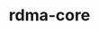 ---
title: "rdma-core"
layout: cache
categories: [package, develop-2024-05-19]
meta: {"versions": ["51.0"], "compilers": ["gcc@=11.4.0", "gcc@=7.3.1", "gcc@=7.5.0", "gcc@=9.4.0"], "oss": ["amzn2", "ubuntu18.04", "ubuntu20.04", "ubuntu22.04"], "platforms": ["linux"], "targets": ["aarch64", "neoverse_n1", "ppc64le", "x86_64_v3"], "stacks": ["aws-isc", "aws-isc-aarch64", "e4s-power", "ml-linux-x86_64-cuda", "radiuss", "root"], "num_specs": 11, "num_specs_by_stack": {"aws-isc-aarch64": 4, "root": 11, "aws-isc": 2, "radiuss": 2, "e4s-power": 1, "ml-linux-x86_64-cuda": 2}}
spec_details: [{"hash": "cynzlejafbhxjdwoxu22fill7iztgoha", "compiler": "gcc@=7.3.1", "versions": ["51.0"], "os": "amzn2", "platform": "linux", "target": "aarch64", "variants": ["build_system=cmake", "build_type=Release", "generator=make", "~ipo", "+man_pages", "+pyverbs", "+static"], "stacks": ["aws-isc-aarch64", "root"], "size": "-", "tarball": "https://binaries.spack.io/releases/develop-2024-05-19/build_cache/linux-amzn2-aarch64/gcc-7.3.1/rdma-core-51.0/linux-amzn2-aarch64-gcc-7.3.1-rdma-core-51.0-cynzlejafbhxjdwoxu22fill7iztgoha.spack"}, {"hash": "geffiygzfewx3hrj5odf4kboglccrahb", "compiler": "gcc@=7.3.1", "versions": ["51.0"], "os": "amzn2", "platform": "linux", "target": "aarch64", "variants": ["build_system=cmake", "build_type=Release", "generator=make", "~ipo", "+man_pages", "+pyverbs", "+static"], "stacks": ["aws-isc-aarch64", "root"], "size": "-", "tarball": "https://binaries.spack.io/releases/develop-2024-05-19/build_cache/linux-amzn2-aarch64/gcc-7.3.1/rdma-core-51.0/linux-amzn2-aarch64-gcc-7.3.1-rdma-core-51.0-geffiygzfewx3hrj5odf4kboglccrahb.spack"}, {"hash": "6iz3t7ocrod4hdmvuji4zisuslg6fisn", "compiler": "gcc@=7.3.1", "versions": ["51.0"], "os": "amzn2", "platform": "linux", "target": "neoverse_n1", "variants": ["build_system=cmake", "build_type=Release", "generator=make", "~ipo", "+man_pages", "+pyverbs", "+static"], "stacks": ["aws-isc-aarch64", "root"], "size": "-", "tarball": "https://binaries.spack.io/releases/develop-2024-05-19/build_cache/linux-amzn2-neoverse_n1/gcc-7.3.1/rdma-core-51.0/linux-amzn2-neoverse_n1-gcc-7.3.1-rdma-core-51.0-6iz3t7ocrod4hdmvuji4zisuslg6fisn.spack"}, {"hash": "z5v2j3mgkb6t4u5b5didw6pe7myuakbd", "compiler": "gcc@=7.3.1", "versions": ["51.0"], "os": "amzn2", "platform": "linux", "target": "neoverse_n1", "variants": ["build_system=cmake", "build_type=Release", "generator=make", "~ipo", "+man_pages", "+pyverbs", "+static"], "stacks": ["aws-isc-aarch64", "root"], "size": "-", "tarball": "https://binaries.spack.io/releases/develop-2024-05-19/build_cache/linux-amzn2-neoverse_n1/gcc-7.3.1/rdma-core-51.0/linux-amzn2-neoverse_n1-gcc-7.3.1-rdma-core-51.0-z5v2j3mgkb6t4u5b5didw6pe7myuakbd.spack"}, {"hash": "vfzmpkkjthnfcekdodfolylqffyzu4vf", "compiler": "gcc@=7.3.1", "versions": ["51.0"], "os": "amzn2", "platform": "linux", "target": "x86_64_v3", "variants": ["build_system=cmake", "build_type=Release", "generator=make", "~ipo", "+man_pages", "+pyverbs", "+static"], "stacks": ["root", "aws-isc"], "size": "-", "tarball": "https://binaries.spack.io/releases/develop-2024-05-19/build_cache/linux-amzn2-x86_64_v3/gcc-7.3.1/rdma-core-51.0/linux-amzn2-x86_64_v3-gcc-7.3.1-rdma-core-51.0-vfzmpkkjthnfcekdodfolylqffyzu4vf.spack"}, {"hash": "g763mxkvn3e2jwpewloxsr6iklyvkd3e", "compiler": "gcc@=7.3.1", "versions": ["51.0"], "os": "amzn2", "platform": "linux", "target": "x86_64_v3", "variants": ["build_system=cmake", "build_type=Release", "generator=make", "~ipo", "+man_pages", "+pyverbs", "+static"], "stacks": ["root", "aws-isc"], "size": "-", "tarball": "https://binaries.spack.io/releases/develop-2024-05-19/build_cache/linux-amzn2-x86_64_v3/gcc-7.3.1/rdma-core-51.0/linux-amzn2-x86_64_v3-gcc-7.3.1-rdma-core-51.0-g763mxkvn3e2jwpewloxsr6iklyvkd3e.spack"}, {"hash": "m4hn56xgrlfunlfur2qplqov3gdhkbqe", "compiler": "gcc@=7.5.0", "versions": ["51.0"], "os": "ubuntu18.04", "platform": "linux", "target": "x86_64_v3", "variants": ["build_system=cmake", "build_type=Release", "generator=make", "~ipo", "+man_pages", "+pyverbs", "+static"], "stacks": ["root", "radiuss"], "size": "-", "tarball": "https://binaries.spack.io/releases/develop-2024-05-19/build_cache/linux-ubuntu18.04-x86_64_v3/gcc-7.5.0/rdma-core-51.0/linux-ubuntu18.04-x86_64_v3-gcc-7.5.0-rdma-core-51.0-m4hn56xgrlfunlfur2qplqov3gdhkbqe.spack"}, {"hash": "7owsvwto75fyw4y7kipvw5qdwtppgf3a", "compiler": "gcc@=7.5.0", "versions": ["51.0"], "os": "ubuntu18.04", "platform": "linux", "target": "x86_64_v3", "variants": ["build_system=cmake", "build_type=Release", "generator=make", "~ipo", "+man_pages", "+pyverbs", "+static"], "stacks": ["root", "radiuss"], "size": "-", "tarball": "https://binaries.spack.io/releases/develop-2024-05-19/build_cache/linux-ubuntu18.04-x86_64_v3/gcc-7.5.0/rdma-core-51.0/linux-ubuntu18.04-x86_64_v3-gcc-7.5.0-rdma-core-51.0-7owsvwto75fyw4y7kipvw5qdwtppgf3a.spack"}, {"hash": "r4lkqhdvtwtcx7tdjyh45fmjsr4t6vrz", "compiler": "gcc@=9.4.0", "versions": ["51.0"], "os": "ubuntu20.04", "platform": "linux", "target": "ppc64le", "variants": ["build_system=cmake", "build_type=Release", "generator=make", "~ipo", "+man_pages", "+pyverbs", "+static"], "stacks": ["e4s-power", "root"], "size": "-", "tarball": "https://binaries.spack.io/releases/develop-2024-05-19/build_cache/linux-ubuntu20.04-ppc64le/gcc-9.4.0/rdma-core-51.0/linux-ubuntu20.04-ppc64le-gcc-9.4.0-rdma-core-51.0-r4lkqhdvtwtcx7tdjyh45fmjsr4t6vrz.spack"}, {"hash": "47dozlomnfcdk4qzr24docxail7vi4et", "compiler": "gcc@=11.4.0", "versions": ["51.0"], "os": "ubuntu22.04", "platform": "linux", "target": "x86_64_v3", "variants": ["build_system=cmake", "build_type=Release", "generator=make", "~ipo", "+man_pages", "+pyverbs", "+static"], "stacks": ["ml-linux-x86_64-cuda", "root"], "size": "-", "tarball": "https://binaries.spack.io/releases/develop-2024-05-19/build_cache/linux-ubuntu22.04-x86_64_v3/gcc-11.4.0/rdma-core-51.0/linux-ubuntu22.04-x86_64_v3-gcc-11.4.0-rdma-core-51.0-47dozlomnfcdk4qzr24docxail7vi4et.spack"}, {"hash": "w5exqjrlf2hxb34fdh5z4rmifbzdp7li", "compiler": "gcc@=11.4.0", "versions": ["51.0"], "os": "ubuntu22.04", "platform": "linux", "target": "x86_64_v3", "variants": ["build_system=cmake", "build_type=Release", "generator=make", "~ipo", "+man_pages", "+pyverbs", "+static"], "stacks": ["ml-linux-x86_64-cuda", "root"], "size": "-", "tarball": "https://binaries.spack.io/releases/develop-2024-05-19/build_cache/linux-ubuntu22.04-x86_64_v3/gcc-11.4.0/rdma-core-51.0/linux-ubuntu22.04-x86_64_v3-gcc-11.4.0-rdma-core-51.0-w5exqjrlf2hxb34fdh5z4rmifbzdp7li.spack"}]
---
